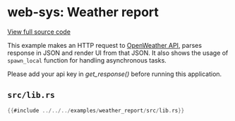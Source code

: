 # web-sys: Weather report

[View full source code][code]

[online]: https://wasm-bindgen.github.io/wasm-bindgen/exbuild/weather_report/
[code]: https://github.com/wasm-bindgen/wasm-bindgen/tree/master/examples/weather_report

This example makes an HTTP request to [OpenWeather API](https://openweathermap.org/),
parses response in JSON and render UI from that JSON. It also shows the usage of
`spawn_local` function for handling asynchronous tasks.

Please add your api key in *get_response()* before running this application.

## `src/lib.rs`

```rust
{{#include ../../../examples/weather_report/src/lib.rs}}
```
